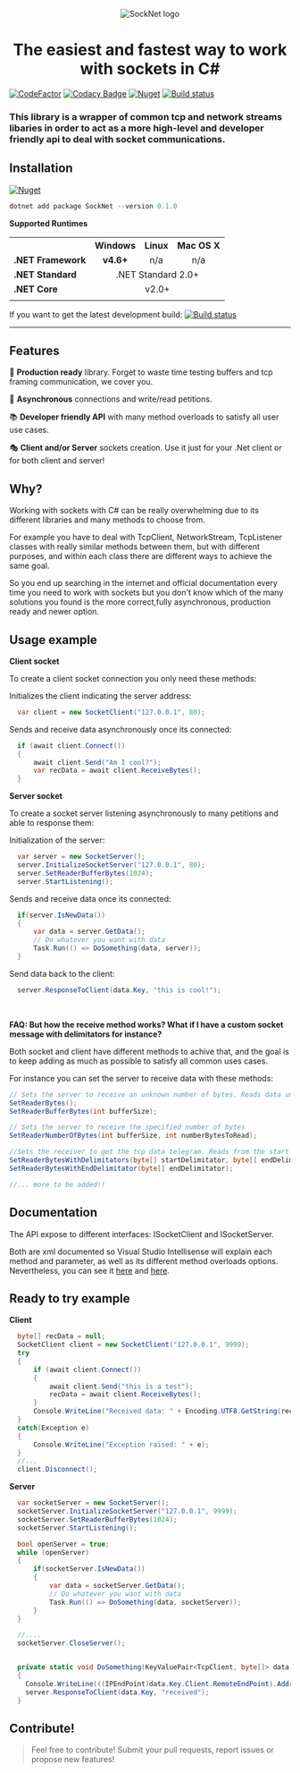 <p align="center">
  <img src="https://github.com/PauSabatesC/SockNet/blob/develop/SockNet.PNG" alt="SockNet logo"/>
</p>

<h1 align="center">
  The easiest and fastest way to work with sockets in C#
</h1>

[![CodeFactor](https://www.codefactor.io/repository/github/pausabatesc/socknet/badge)](https://www.codefactor.io/repository/github/pausabatesc/socknet)
[![Codacy Badge](https://api.codacy.com/project/badge/Grade/97b9677cd0354202b7d0bb4fd9e364fb)](https://www.codacy.com/manual/PauSabatesC/SockNet?utm_source=github.com&amp;utm_medium=referral&amp;utm_content=PauSabatesC/SockNet&amp;utm_campaign=Badge_Grade)
[![Nuget](https://img.shields.io/nuget/v/SockNet)](https://www.nuget.org/packages/SockNet/)
[![Build status](https://ci.appveyor.com/api/projects/status/x9mkgssl3n6yb9p7?svg=true)](https://ci.appveyor.com/project/PauSabatesC/socknet-kaa6k)


### This library is a wrapper of common tcp and network streams libaries in order to act as a more high-level and developer friendly api to deal with socket communications.


## Installation
[![Nuget](https://img.shields.io/nuget/v/SockNet)](https://www.nuget.org/packages/SockNet/)

```powershell
dotnet add package SockNet --version 0.1.0
```

**Supported Runtimes**

<table>
<tr>
<th></th>

<th>Windows</th>
	
<th>Linux</th>

<th>Mac OS X</th>

</tr>
<tr>
 <td><strong>.NET Framework</strong</td>
 <td align='center'><strong>v4.6+</strong></td>
 <td align='center'>n/a</td>
 <td align='center'>n/a</td>
</tr>
<tr>
 <td><strong>.NET Standard</strong></td>
 <td colspan='3' align='center'>.NET Standard 2.0+</td>
</tr>
<tr>
 <td><strong>.NET Core</strong></td>
 <td colspan='3' align='center'>v2.0+</td>
</tr>
<tr>
	<td colspan='4'></td>
</tr>
</table>


If you want to get the latest development build: [![Build status](https://ci.appveyor.com/api/projects/status/x9mkgssl3n6yb9p7/branch/develop?svg=true)](https://ci.appveyor.com/project/PauSabatesC/socknet-kaa6k/branch/develop)

---

## Features
🚀 **Production ready** library. Forget to waste time testing buffers and tcp framing communication, we cover you.

🧵 **Asynchronous** connections and write/read petitions.

📚 **Developer friendly API** with many method overloads to satisfy all user use cases.

🎭 **Client and/or Server** sockets creation. Use it just for your .Net client or for both client and server!


## Why?
Working with sockets with C# can be really overwhelming due to its different libraries and many methods to choose from.

For example you have to deal with TcpClient, NetworkStream, TcpListener classes with really similar methods between them, but with different purposes, and within each class there are different ways to achieve the same goal. 

So you end up searching in the internet and official documentation every time you need to work with sockets but you don't know which of the many solutions you found is the more correct,fully asynchronous, production ready and newer option.


## Usage example

**Client socket**

To create a client socket connection you only need these methods:

Initializes the client indicating the server address:
```cs
  var client = new SocketClient("127.0.0.1", 80);
```
Sends and receive data asynchronously once its connected:
```cs
  if (await client.Connect())
  {
      await client.Send("Am I cool?");
      var recData = await client.ReceiveBytes();
  }
```

**Server socket**

To create a socket server listening asynchronously to many petitions and able to response them:

Initialization of the server:
```cs
  var server = new SocketServer();
  server.InitializeSocketServer("127.0.0.1", 80);
  server.SetReaderBufferBytes(1024);
  server.StartListening();
```
Sends and receive data once its connected:
```cs
  if(server.IsNewData())
  {
      var data = server.GetData();
      // Do whatever you want with data
      Task.Run(() => DoSomething(data, server));
  }
```
Send data back to the client:
```cs
  server.ResponseToClient(data.Key, "this is cool!");
```
<br>

**FAQ: But how the receive method works? What if I have a custom socket message with delimitators for instance?**

Both socket and client have different methods to achive that, and the goal is to keep adding as much as possible to satisfy all common uses cases.

For instance you can set the server to receive data with these methods:
```cs
// Sets the server to receive an unknown number of bytes. Reads data until it stops receiving.
SetReaderBytes();
SetReaderBufferBytes(int bufferSize);

// Sets the server to receive the specified number of bytes
SetReaderNumberOfBytes(int bufferSize, int numberBytesToRead);

//Sets the receiver to get the tcp data telegram. Reads from the start delimitator until the end delimitator is reached.
SetReaderBytesWithDelimitators(byte[] startDelimitator, byte[] endDelimitator);
SetReaderBytesWithEndDelimitator(byte[] endDelimitator);

//... more to be added!!
```

## Documentation

The API expose to different interfaces: ISocketClient and ISocketServer.

Both are xml documented so Visual Studio Intellisense will explain each method and parameter, as well as its different method overloads options.
Nevertheless, you can see it <a href="https://github.com/PauSabatesC/SockNet/blob/develop/src/SockNet/ClientSocket/ISocketClient.cs">here</a> and <a href="https://github.com/PauSabatesC/SockNet/blob/develop/src/SockNet/ServerSocket/ISocketServer.cs">here</a>.


## Ready to try example

**Client**
```cs
  byte[] recData = null;
  SocketClient client = new SocketClient("127.0.0.1", 9999);
  try
  {
      if (await client.Connect())
      {
          await client.Send("this is a test");
          recData = await client.ReceiveBytes();
      }
      Console.WriteLine("Received data: " + Encoding.UTF8.GetString(recData));
  }
  catch(Exception e)
  {
      Console.WriteLine("Exception raised: " + e);
  }
  //...
  client.Disconnect();
```

**Server**
```cs
  var socketServer = new SocketServer();
  socketServer.InitializeSocketServer("127.0.0.1", 9999);
  socketServer.SetReaderBufferBytes(1024);
  socketServer.StartListening();

  bool openServer = true;
  while (openServer)
  {
      if(socketServer.IsNewData())
      {
          var data = socketServer.GetData();
          // Do whatever you want with data
          Task.Run(() => DoSomething(data, socketServer));
      }
  }

  //.... 
  socketServer.CloseServer();


  private static void DoSomething(KeyValuePair<TcpClient, byte[]> data, SocketServer server)
  {
    Console.WriteLine(((IPEndPoint)data.Key.Client.RemoteEndPoint).Address.ToString() + ": " + Encoding.UTF8.GetString(data.Value));
    server.ResponseToClient(data.Key, "received");
  }
```

## Contribute!

> Feel free to contribute! Submit your pull requests, report issues or propose new features!
